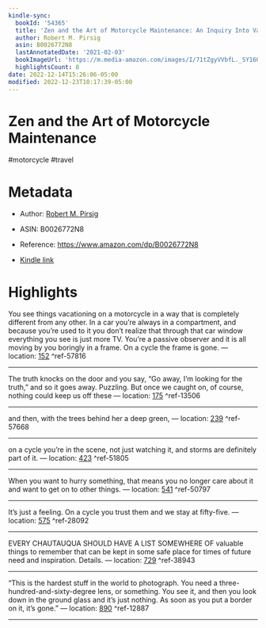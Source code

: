 ```yaml
---
kindle-sync:
  bookId: '54365'
  title: 'Zen and the Art of Motorcycle Maintenance: An Inquiry Into Values'
  author: Robert M. Pirsig
  asin: B0026772N8
  lastAnnotatedDate: '2021-02-03'
  bookImageUrl: 'https://m.media-amazon.com/images/I/71tZgyVVbfL._SY160.jpg'
  highlightsCount: 8
date: 2022-12-14T15:26:06-05:00
modified: 2022-12-23T10:17:39-05:00
---
```

# Zen and the Art of Motorcycle Maintenance

#motorcycle #travel 

# Metadata

* Author: [Robert M. Pirsig](https://www.amazon.com/Robert-M-Pirsig/e/B000AP5XN4/ref=dp_byline_cont_ebooks_1)

* ASIN: B0026772N8

* Reference: <https://www.amazon.com/dp/B0026772N8>

* [Kindle link](kindle://book?action=open&asin=B0026772N8)

# Highlights

You see things vacationing on a motorcycle in a way that is completely different from any other. In a car you’re always in a compartment, and because you’re used to it you don’t realize that through that car window everything you see is just more TV. You’re a passive observer and it is all moving by you boringly in a frame. On a cycle the frame is gone. — location: [152](kindle://book?action=open&asin=B0026772N8&location=152) ^ref-57816

---

The truth knocks on the door and you say, “Go away, I’m looking for the truth,” and so it goes away. Puzzling. But once we caught on, of course, nothing could keep us off these — location: [175](kindle://book?action=open&asin=B0026772N8&location=175) ^ref-13506

---

and then, with the trees behind her a deep green, — location: [239](kindle://book?action=open&asin=B0026772N8&location=239) ^ref-57668

---

on a cycle you’re in the scene, not just watching it, and storms are definitely part of it. — location: [423](kindle://book?action=open&asin=B0026772N8&location=423) ^ref-51805

---

When you want to hurry something, that means you no longer care about it and want to get on to other things. — location: [541](kindle://book?action=open&asin=B0026772N8&location=541) ^ref-50797

---

It’s just a feeling. On a cycle you trust them and we stay at fifty-five. — location: [575](kindle://book?action=open&asin=B0026772N8&location=575) ^ref-28092

---

EVERY CHAUTAUQUA SHOULD HAVE A LIST SOMEWHERE OF valuable things to remember that can be kept in some safe place for times of future need and inspiration. Details. — location: [729](kindle://book?action=open&asin=B0026772N8&location=729) ^ref-38943

---

“This is the hardest stuff in the world to photograph. You need a three-hundred-and-sixty-degree lens, or something. You see it, and then you look down in the ground glass and it’s just nothing. As soon as you put a border on it, it’s gone.” — location: [890](kindle://book?action=open&asin=B0026772N8&location=890) ^ref-12887

---
